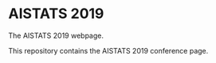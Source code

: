 # AISTATS 2019

The AISTATS 2019 webpage.

This repository contains the AISTATS 2019 conference page. 
